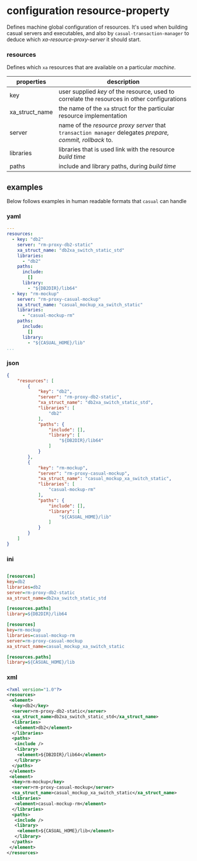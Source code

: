 # configuration resource-property

Defines machine global configuration of resources. It's used when building casual servers
and executables, and also by `casual-transaction-manager` to deduce which _xa-resource-proxy-server_ it should start.

### resources

Defines which `xa` resources that are available on a particular _machine_.

properties     | description
---------------|----------------------------------------------------
key            | user supplied _key_ of the resource, used to correlate the resources in other configurations
xa_struct_name | the name of the `xa` struct for the particular resource implementation 
server         | name of the _resource proxy server_ that `transaction manager` delegates _prepare, commit, rollback_ to.
libraries      | libraries that is used link with the resource _build time_ 
paths          | include and library paths, during _build time_


## examples 

Below follows examples in human readable formats that `casual` can handle

### yaml
```` yaml
---
resources:
  - key: "db2"
    server: "rm-proxy-db2-static"
    xa_struct_name: "db2xa_switch_static_std"
    libraries:
      - "db2"
    paths:
      include:
        []
      library:
        - "${DB2DIR}/lib64"
  - key: "rm-mockup"
    server: "rm-proxy-casual-mockup"
    xa_struct_name: "casual_mockup_xa_switch_static"
    libraries:
      - "casual-mockup-rm"
    paths:
      include:
        []
      library:
        - "${CASUAL_HOME}/lib"
...

````
### json
```` json
{
    "resources": [
        {
            "key": "db2",
            "server": "rm-proxy-db2-static",
            "xa_struct_name": "db2xa_switch_static_std",
            "libraries": [
                "db2"
            ],
            "paths": {
                "include": [],
                "library": [
                    "${DB2DIR}/lib64"
                ]
            }
        },
        {
            "key": "rm-mockup",
            "server": "rm-proxy-casual-mockup",
            "xa_struct_name": "casual_mockup_xa_switch_static",
            "libraries": [
                "casual-mockup-rm"
            ],
            "paths": {
                "include": [],
                "library": [
                    "${CASUAL_HOME}/lib"
                ]
            }
        }
    ]
}
````
### ini
```` ini

[resources]
key=db2
libraries=db2
server=rm-proxy-db2-static
xa_struct_name=db2xa_switch_static_std

[resources.paths]
library=${DB2DIR}/lib64

[resources]
key=rm-mockup
libraries=casual-mockup-rm
server=rm-proxy-casual-mockup
xa_struct_name=casual_mockup_xa_switch_static

[resources.paths]
library=${CASUAL_HOME}/lib

````
### xml
```` xml
<?xml version="1.0"?>
<resources>
 <element>
  <key>db2</key>
  <server>rm-proxy-db2-static</server>
  <xa_struct_name>db2xa_switch_static_std</xa_struct_name>
  <libraries>
   <element>db2</element>
  </libraries>
  <paths>
   <include />
   <library>
    <element>${DB2DIR}/lib64</element>
   </library>
  </paths>
 </element>
 <element>
  <key>rm-mockup</key>
  <server>rm-proxy-casual-mockup</server>
  <xa_struct_name>casual_mockup_xa_switch_static</xa_struct_name>
  <libraries>
   <element>casual-mockup-rm</element>
  </libraries>
  <paths>
   <include />
   <library>
    <element>${CASUAL_HOME}/lib</element>
   </library>
  </paths>
 </element>
</resources>

````
